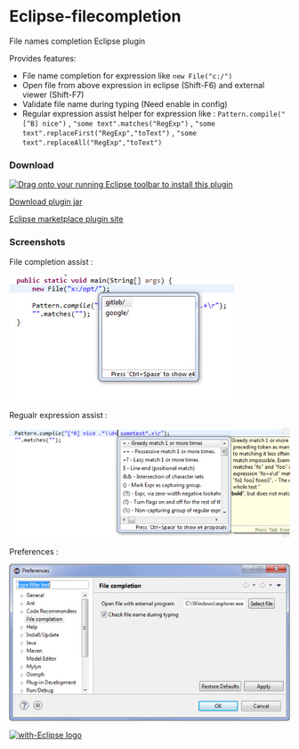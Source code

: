 Eclipse-filecompletion
======================

File names completion Eclipse plugin

Provides features:

*   File name completion for expression like `new File("c:/")`
*   Open file from above expression in eclipse (Shift-F6)  and external viewer (Shift-F7)
*   Validate file name during typing (Need enable in config)
*   Regular expression assist helper for expression like :
    `Pattern.compile("[^B] nice")` ,
    `"some text".matches("RegExp")` ,
    `"some text".replaceFirst("RegExp","toText")` ,
    `"some text".replaceAll("RegExp","toText")`





###  Download
<a href="http://marketplace.eclipse.org/marketplace-client-intro?mpc_install=2690820" class="drag" title="Drag onto your running Eclipse toolbar to install this plugin"><img class="img-responsive" src="https://marketplace.eclipse.org/sites/all/themes/solstice/_themes/solstice_marketplace/public/images/btn-install.png" alt="Drag onto your running Eclipse toolbar to install this plugin" /></a>

[Download plugin jar](http://raw.githubusercontent.com/impetuouslab/eclipse-filecompletion/propose1/update-site/plugins/org.impetuouslab.eclipse.filecompletion_0.0.1.201601210908.jar)

[Eclipse marketplace plugin site](https://marketplace.eclipse.org/content/file-completion)

### Screenshots
File completion assist :

![File assist](../images/file-assist.jpg "File assist")

Regualr expression assist :

![Regexp assist](../images/regexp1.jpg "Regexp assist")

Preferences :

![Preferences](../images/properties.jpg "Properties")


<a href="http://with-eclipse.github.io/" target="_blank">
<img alt="with-Eclipse logo" src="http://with-eclipse.github.io/with-eclipse-0.jpg" />
</a>
